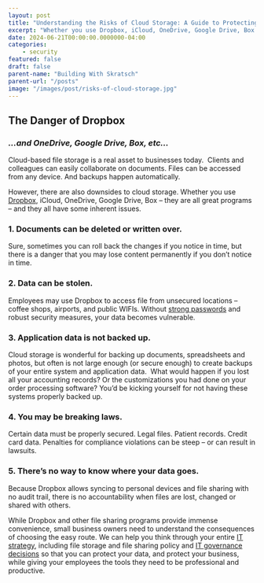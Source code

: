 ```yaml
---
layout: post
title: "Understanding the Risks of Cloud Storage: A Guide to Protecting Your Business Data"
excerpt: "Whether you use Dropbox, iCloud, OneDrive, Google Drive, Box – they are all great programs – and they all have some inherent issues."
date: 2024-06-21T00:00:00.0000000-04:00
categories:
    - security
featured: false
draft: false
parent-name: "Building With Skratsch"
parent-url: "/posts"
image: "/images/post/risks-of-cloud-storage.jpg"
---
```

## The Danger of Dropbox

### _…and OneDrive, Google Drive, Box, etc…_

Cloud-based file storage is a real asset to businesses today.  Clients and colleagues can easily collaborate on documents. Files can be accessed from any device. And backups happen automatically. 

However, there are also downsides to cloud storage. Whether you use [Dropbox](https://www.dropbox.com/), iCloud, OneDrive, Google Drive, Box – they are all great programs – and they all have some inherent issues.

### 1\. Documents can be deleted or written over.

Sure, sometimes you can roll back the changes if you notice in time, but there is a danger that you may lose content permanently if you don’t notice in time.

### 2\. Data can be stolen.

Employees may use Dropbox to access file from unsecured locations – coffee shops, airports, and public WIFIs. Without [strong passwords](/security/password-security-best-practices) and robust security measures, your data becomes vulnerable.

### 3\. Application data is not backed up.

Cloud storage is wonderful for backing up documents, spreadsheets and photos, but often is not large enough (or secure enough) to create backups of your entire system and application data.  What would happen if you lost all your accounting records? Or the customizations you had done on your order processing software? You’d be kicking yourself for not having these systems properly backed up.

### 4\. You may be breaking laws.

Certain data must be properly secured. Legal files. Patient records. Credit card data. Penalties for compliance violations can be steep – or can result in lawsuits.

### 5\. There’s no way to know where your data goes.

Because Dropbox allows syncing to personal devices and file sharing with no audit trail, there is no accountability when files are lost, changed or shared with others.

While Dropbox and other file sharing programs provide immense convenience, small business owners need to understand the consequences of choosing the easy route. We can help you think through your entire [IT strategy](/consulting/it-strategy), including file storage and file sharing policy and [IT governance decisions](/consulting/it-policies-procedures) so that you can protect your data, and protect your business, while giving your employees the tools they need to be professional and productive.